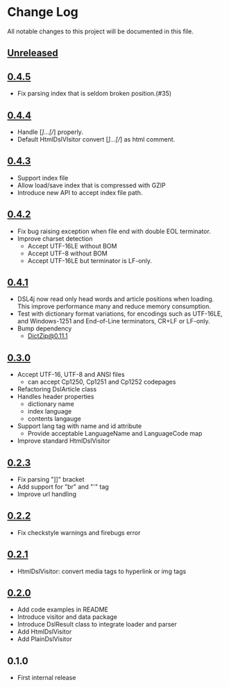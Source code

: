 # Change Log
All notable changes to this project will be documented in this file.

## [Unreleased]

## [0.4.5]
* Fix parsing index that is seldom broken position.(#35)

## [0.4.4]
* Handle [*]...[/*] properly.
* Default HtmlDslVIsitor convert [*]...[/*] as html comment.

## [0.4.3]
* Support index file
* Allow load/save index that is compressed with GZIP
* Introduce new API to accept index file path.

## [0.4.2]
* Fix bug raising exception when file end with double EOL terminator.
* Improve charset detection
  * Accept UTF-16LE without BOM
  * Accept UTF-8 without BOM
  * Accept UTF-16LE but terminator is LF-only.

## [0.4.1]
* DSL4j now read only head words and article positions when loading.
  This improve performance many and reduce memory consumption.
* Test with dictionary format variations, for encodings such as UTF-16LE, and Windows-1251
  and End-of-Line terminators, CR+LF or LF-only.
* Bump dependency
  * DictZip@0.11.1

## [0.3.0]
* Accept UTF-16, UTF-8 and ANSI files
  * can accept Cp1250, Cp1251 and Cp1252 codepages
* Refactoring DslArticle class
* Handles header properties
  * dictionary name
  * index language
  * contents langauge
* Support lang tag with name and id attribute
  * Provide acceptable LanguageName and LanguageCode map
* Improve standard HtmlDslVisitor

## [0.2.3]
* Fix parsing "]]" bracket
* Add support for "br" and "'" tag
* Improve url handling

## [0.2.2]
* Fix checkstyle warnings and firebugs error

## [0.2.1]
* HtmlDslVisitor: convert media tags to hyperlink or img tags

## [0.2.0]
* Add code examples in README
* Introduce visitor and data package
* Introduce DslResult class to integrate loader and parser
* Add HtmlDslVisitor
* Add PlainDslVisitor

## 0.1.0
* First internal release

[Unreleased]: https://github.com/eb4j/dsl4j/compare/v0.4.5...HEAD
[0.4.5]: https://github.com/eb4j/dsl4j/compare/v0.4.4...v0.4.5
[0.4.4]: https://github.com/eb4j/dsl4j/compare/v0.4.3...v0.4.4
[0.4.3]: https://github.com/eb4j/dsl4j/compare/v0.4.2...v0.4.3
[0.4.2]: https://github.com/eb4j/dsl4j/compare/v0.4.1...v0.4.2
[0.4.1]: https://github.com/eb4j/dsl4j/compare/v0.3.0...v0.4.1
[0.3.0]: https://github.com/eb4j/dsl4j/compare/v0.2.3...v0.3.0
[0.2.3]: https://github.com/eb4j/dsl4j/compare/v0.2.2...v0.2.3
[0.2.2]: https://github.com/eb4j/dsl4j/compare/v0.2.1...v0.2.2
[0.2.1]: https://github.com/eb4j/dsl4j/compare/v0.2.0...v0.2.1
[0.2.0]: https://github.com/eb4j/dsl4j/compare/v0.1.0...v0.2.0
